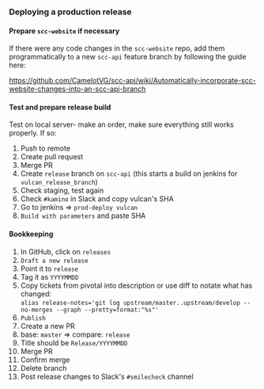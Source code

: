 ### Deploying a production release

#### Prepare `scc-website` if necessary

If there were any code changes in the `scc-website` repo, add them programmatically to a new `scc-api` feature branch by following the guide here:

https://github.com/CamelotVG/scc-api/wiki/Automatically-incorporate-scc-website-changes-into-an-scc-api-branch

#### Test and prepare release build

Test on local server- make an order, make sure everything still works properly. If so:

1. Push to remote
2. Create pull request
3. Merge PR
4. Create `release` branch on `scc-api` (this starts a build on jenkins for `vulcan_release_branch`)
5. Check staging, test again
6. Check `#kamino` in Slack and copy vulcan's SHA
7. Go to jenkins => `prod-deploy vulcan`
8. `Build with parameters` and paste SHA


#### Bookkeeping

1. In GitHub, click on `releases`
2. `Draft a new release`
3. Point it to `release`
4. Tag it as `YYYYMMDD`
5. Copy tickets from pivotal into description or use diff to notate what has changed:  
    `alias release-notes='git log upstream/master..upstream/develop --no-merges --graph --pretty=format:"%s"'`
6. `Publish`
7. Create a new PR
8. base: `master` => compare: `release`
9. Title should be `Release/YYYYMMDD`
10. Merge PR
11. Confirm merge
12. Delete branch
13. Post release changes to Slack's `#smilecheck` channel
